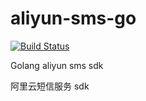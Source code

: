 # aliyun-sms-go
[![Build Status](https://travis-ci.org/scistack/aliyun-sms-go.svg?branch=master)](https://travis-ci.org/scistack/aliyun-sms-go)

Golang aliyun sms sdk

阿里云短信服务 sdk

